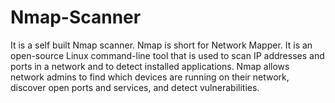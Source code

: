 # Nmap-Scanner

It is a self built Nmap scanner. Nmap is short for Network Mapper. It is an open-source Linux command-line tool that is used to scan IP addresses and ports in a network and to detect installed applications.
Nmap allows network admins to find which devices are running on their network, discover open ports and services, and detect vulnerabilities.
